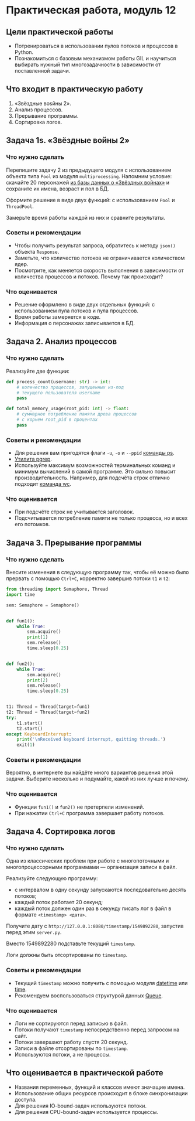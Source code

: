 # Практическая работа, модуль 12

## Цели практической работы

* Потренироваться в использовании пулов потоков и процессов в Python.
* Познакомиться с базовым механизмом работы GIL и научиться выбирать нужный тип многозадачности в зависимости от
  поставленной задачи.

## Что входит в практическую работу

1. «Звёздные воsйны 2».
2. Анализ процессов.
3. Прерывание программы.
4. Сортировка логов.

## Задача 1s. «Звёздные войны 2»

### Что нужно сделать

Перепишите задачу 2 из предыдущего модуля с использованием объекта типа `Pool` из модуля `multiprocessing`. Напомним
условие: скачайте 20 персонажей [из базы данных о «Звёздных войнах»](https://swapi.dev/) и сохраните их имена, возраст и
пол в БД.

Оформите решение в виде двух функций: с использованием `Pool` и `ThreadPool`.

Замерьте время работы каждой из них и сравните результаты.

### Советы и рекомендации

* Чтобы получить результат запроса, обратитесь к методу `json()` объекта `Response`.
* Заметьте, что количество потоков не ограничивается количеством ядер.
* Посмотрите, как меняется скорость выполнения в зависимости от количества процессов и потоков. Почему так происходит?

### Что оценивается

* Решение оформлено в виде двух отдельных функций: с использованием пула потоков и пула процессов.
* Время работы замеряется в коде.
* Информация о персонажах записывается в БД.

## Задача 2. Анализ процессов

### Что нужно сделать

Реализуйте две функции:

```python
def process_count(username: str) -> int:
    # количество процессов, запущенных из-под 
    # текущего пользователя username
    pass
```

```python
def total_memory_usage(root_pid: int) -> float:
    # суммарное потребление памяти древа процессов 
    # с корнем root_pid в процентах
    pass
```

### Советы и рекомендации

* Для решения вам пригодятся флаги `-u`, `-o` и `--ppid` [команды ps](https://man7.org/linux/man-pages/man1/ps.1.html).
* [Утилита pgrep](https://man7.org/linux/man-pages/man1/pgrep.1.html).
* Используйте максимум возможностей терминальных команд и минимум вычислений в самой программе. Это сильно повысит
  производительность. Например, для подсчёта строк отлично
  подходит [команда wc](https://www.opennet.ru/man.shtml?topic=wc&category=1&russian=2).

### Что оценивается

* При подсчёте строк не учитывается заголовок.
* Подсчитывается потребление памяти не только процесса, но и всех его потомков.

## Задача 3. Прерывание программы

### Что нужно сделать

Внесите изменения в следующую программу так, чтобы её можно было прервать с помощью `Ctrl+C`, корректно завершив потоки `t1` и `t2`:

```python
from threading import Semaphore, Thread
import time

sem: Semaphore = Semaphore()


def fun1():
    while True:
        sem.acquire()
        print(1)
        sem.release()
        time.sleep(0.25)


def fun2():
    while True:
        sem.acquire()
        print(2)
        sem.release()
        time.sleep(0.25)


t1: Thread = Thread(target=fun1)
t2: Thread = Thread(target=fun2)
try:
    t1.start()
    t2.start()
except KeyboardInterrupt:
    print('\nReceived keyboard interrupt, quitting threads.')
    exit(1)
```

### Советы и рекомендации

Вероятно, в интернете вы найдёте много вариантов решения этой задачи. Выберите несколько и подумайте, какой из них лучше
и почему.

### Что оценивается

* Функции `fun1()` и `fun2()` не претерпели изменений.
* При нажатии `Ctrl+C` программа завершает работу потоков.

## Задача 4. Сортировка логов

### Что нужно сделать

Одна из классических проблем при работе с многопоточными и многопроцессорными программами — организация записи в файл.

Реализуйте следующую программу:

* с интервалом в одну секунду запускаются последовательно десять потоков;
* каждый поток работает 20 секунд;
* каждый поток должен один раз в секунду писать лог в файл в формате `<timestamp> <дата>`.

Получите дату с `http://127.0.0.1:8080/timestamp/1549892280`, запустив перед этим `server.py`.

Вместо 1549892280 подставьте текущий `timestamp`.

Логи должны быть отсортированы по `timestamp`.

### Советы и рекомендации

* Текущий `timestamp` можно получить с помощью
  модуля [datetime](https://docs.python.org/3/library/datetime.html#datetime.datetime.timestamp)
  или [time](https://docs.python.org/3/library/time.html#time.time).
* Рекомендуем воспользоваться структурой данных [Queue](https://docs.python.org/3/library/queue.html).

### Что оценивается

* Логи не сортируются перед записью в файл.
* Потоки получают `timestamp` непосредственно перед запросом на сайт.
* Потоки завершают работу спустя 20 секунд.
* Записи в файле отсортированы по `timestamp`.
* Используются потоки, а не процессы.

## Что оценивается в практической работе

* Названия переменных, функций и классов имеют значащие имена.
* Использование общих ресурсов происходит в блоке синхронизации доступа.
* Для решения IO-bound-задач используются потоки.
* Для решения CPU-bound-задач используется процессы.
